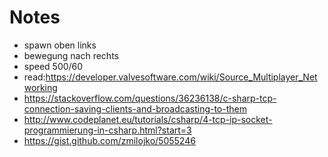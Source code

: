 ﻿# Notes

* spawn oben links
* bewegung nach rechts
* speed 500/60
* read:https://developer.valvesoftware.com/wiki/Source_Multiplayer_Networking
* https://stackoverflow.com/questions/36236138/c-sharp-tcp-connection-saving-clients-and-broadcasting-to-them
* http://www.codeplanet.eu/tutorials/csharp/4-tcp-ip-socket-programmierung-in-csharp.html?start=3
* https://gist.github.com/zmilojko/5055246
